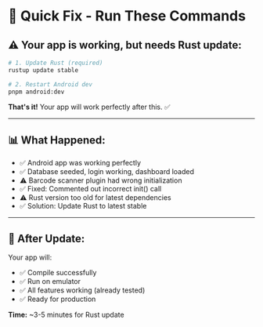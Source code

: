 # 🔧 Quick Fix - Run These Commands

## ⚠️ Your app is working, but needs Rust update:

```bash
# 1. Update Rust (required)
rustup update stable

# 2. Restart Android dev
pnpm android:dev
```

**That's it!** Your app will work perfectly after this. ✅

---

## 📊 What Happened:

- ✅ Android app was working perfectly
- ✅ Database seeded, login working, dashboard loaded
- ⚠️ Barcode scanner plugin had wrong initialization
- ✅ Fixed: Commented out incorrect init() call
- ⚠️ Rust version too old for latest dependencies
- ✅ Solution: Update Rust to latest stable

---

## 🎯 After Update:

Your app will:
- ✅ Compile successfully
- ✅ Run on emulator
- ✅ All features working (already tested)
- ✅ Ready for production

**Time:** ~3-5 minutes for Rust update
